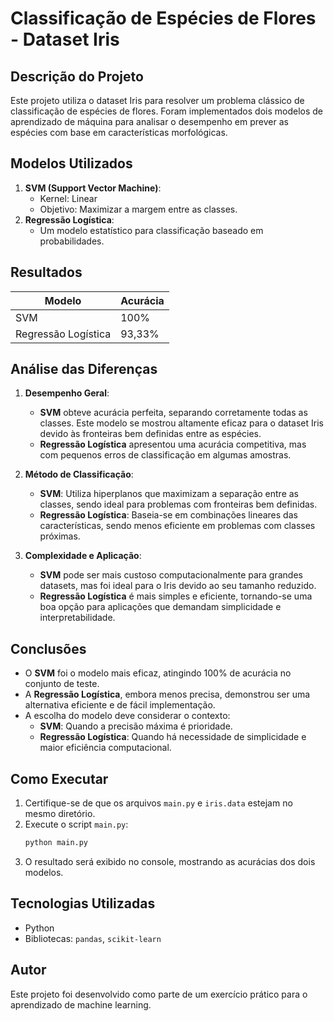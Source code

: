 # **Classificação de Espécies de Flores - Dataset Iris**

## **Descrição do Projeto**
Este projeto utiliza o dataset Iris para resolver um problema clássico de classificação de espécies de flores. Foram implementados dois modelos de aprendizado de máquina para analisar o desempenho em prever as espécies com base em características morfológicas.

## **Modelos Utilizados**
1. **SVM (Support Vector Machine)**:
   - Kernel: Linear
   - Objetivo: Maximizar a margem entre as classes.
2. **Regressão Logística**:
   - Um modelo estatístico para classificação baseado em probabilidades.

## **Resultados**
| Modelo                | Acurácia |
|-----------------------|----------|
| SVM                  | 100%     |
| Regressão Logística  | 93,33%   |

## **Análise das Diferenças**

1. **Desempenho Geral**:
   - **SVM** obteve acurácia perfeita, separando corretamente todas as classes. Este modelo se mostrou altamente eficaz para o dataset Iris devido às fronteiras bem definidas entre as espécies.
   - **Regressão Logística** apresentou uma acurácia competitiva, mas com pequenos erros de classificação em algumas amostras.

2. **Método de Classificação**:
   - **SVM**: Utiliza hiperplanos que maximizam a separação entre as classes, sendo ideal para problemas com fronteiras bem definidas.
   - **Regressão Logística**: Baseia-se em combinações lineares das características, sendo menos eficiente em problemas com classes próximas.

3. **Complexidade e Aplicação**:
   - **SVM** pode ser mais custoso computacionalmente para grandes datasets, mas foi ideal para o Iris devido ao seu tamanho reduzido.
   - **Regressão Logística** é mais simples e eficiente, tornando-se uma boa opção para aplicações que demandam simplicidade e interpretabilidade.

## **Conclusões**
- O **SVM** foi o modelo mais eficaz, atingindo 100% de acurácia no conjunto de teste.
- A **Regressão Logística**, embora menos precisa, demonstrou ser uma alternativa eficiente e de fácil implementação.
- A escolha do modelo deve considerar o contexto:
  - **SVM**: Quando a precisão máxima é prioridade.
  - **Regressão Logística**: Quando há necessidade de simplicidade e maior eficiência computacional.

## **Como Executar**
1. Certifique-se de que os arquivos `main.py` e `iris.data` estejam no mesmo diretório.
2. Execute o script `main.py`:
   ```bash
   python main.py
   ```
3. O resultado será exibido no console, mostrando as acurácias dos dois modelos.

## **Tecnologias Utilizadas**
- Python
- Bibliotecas: `pandas`, `scikit-learn`

## **Autor**
Este projeto foi desenvolvido como parte de um exercício prático para o aprendizado de machine learning.
